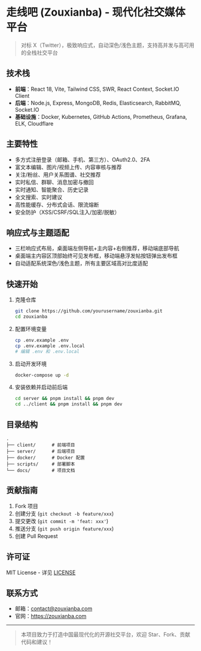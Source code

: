 # 走线吧 (Zouxianba) - 现代化社交媒体平台

> 对标 X（Twitter），极致响应式，自动深色/浅色主题，支持高并发与高可用的全栈社交平台

## 技术栈

- **前端**：React 18, Vite, Tailwind CSS, SWR, React Context, Socket.IO Client
- **后端**：Node.js, Express, MongoDB, Redis, Elasticsearch, RabbitMQ, Socket.IO
- **基础设施**：Docker, Kubernetes, GitHub Actions, Prometheus, Grafana, ELK, Cloudflare

## 主要特性

- 多方式注册登录（邮箱、手机、第三方）、OAuth2.0、2FA
- 富文本编辑、图片/视频上传、内容审核与推荐
- 关注/粉丝、用户关系图谱、社交推荐
- 实时私信、群聊、消息加密与撤回
- 实时通知、智能聚合、历史记录
- 全文搜索、实时建议
- 高性能缓存、分布式会话、限流熔断
- 安全防护（XSS/CSRF/SQL注入/加密/脱敏）

## 响应式与主题适配

- 三栏响应式布局，桌面端左侧导航+主内容+右侧推荐，移动端底部导航
- 桌面端主内容区顶部始终可见发布框，移动端悬浮发帖按钮弹出发布框
- 自动适配系统深色/浅色主题，所有主要区域高对比度适配

## 快速开始

1. 克隆仓库
   ```bash
   git clone https://github.com/yourusername/zouxianba.git
   cd zouxianba
   ```

2. 配置环境变量
   ```bash
   cp .env.example .env
   cp .env.example .env.local
   # 编辑 .env 和 .env.local
   ```

3. 启动开发环境
   ```bash
   docker-compose up -d
   ```

4. 安装依赖并启动前后端
   ```bash
   cd server && pnpm install && pnpm dev
   cd ../client && pnpm install && pnpm dev
   ```

## 目录结构

```
.
├── client/      # 前端项目
├── server/      # 后端项目
├── docker/      # Docker 配置
├── scripts/     # 部署脚本
└── docs/        # 项目文档
```

## 贡献指南

1. Fork 项目
2. 创建分支 (`git checkout -b feature/xxx`)
3. 提交更改 (`git commit -m 'feat: xxx'`)
4. 推送分支 (`git push origin feature/xxx`)
5. 创建 Pull Request

## 许可证

MIT License - 详见 [LICENSE](LICENSE)

## 联系方式

- 邮箱：contact@zouxianba.com
- 官网：https://zouxianba.com

---

> 本项目致力于打造中国最现代化的开源社交平台，欢迎 Star、Fork、贡献代码和建议！

